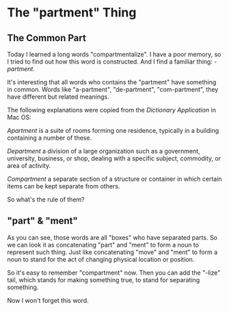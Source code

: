 # The "partment" Thing



## The Common Part

Today I learned a long words "compartmentalize". I have a poor memory, so I tried to find out how this word is constructed. And I find a familiar thing: *-partment*.

It's interesting that all words who contains the "partment" have something in common. Words like "a-partment", "de-partment", "com-partment", they have different but related meanings.

The following explanations were copied from the *Dictionary Application* in Mac OS:

*Apartment* is a suite of rooms forming one residence, typically in a building containing a number of these.

*Department* a division of a large organization such as a government, university, business, or shop, dealing with a specific subject, commodity, or area of activity.

*Compartment* a separate section of a structure or container in which certain items can be kept separate from others.

So what's the rule of them?


## "part" & "ment"

As you can see, those words are all "boxes" who have separated parts. So we can look it as concatenating "part" and "ment" to form a noun to represent such thing. Just like concatenating "move" and "ment" to form a noun to stand for the act of changing physical location or position.

So it's easy to remember "compartment" now. Then you can add the "-lize" tail, which stands for making something true, to stand for separating something.

Now I won't forget this word.

